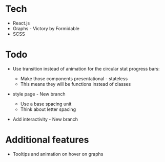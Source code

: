 # Tech
* React.js
* Graphs - Victory by Formidable
* SCSS

# Todo
* Use transition instead of animation for the circular stat progress bars:
    * Make those components presentational - stateless
    * This means they will be functions instead of classes

* style page - New branch
    * Use a base spacing unit
    * Think about letter spacing
* Add interactivity - New branch

# Additional features
* Tooltips and animation on hover on graphs
